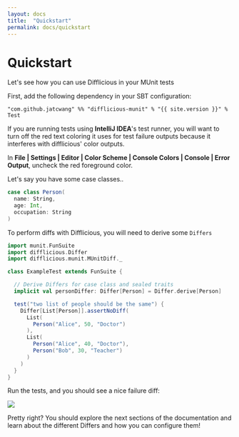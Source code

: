 ```yaml
---
layout: docs
title:  "Quickstart"
permalink: docs/quickstart
---
```


# Quickstart

Let's see how you can use Difflicious in your MUnit tests

First, add the following dependency in your SBT configuration:

```
"com.github.jatcwang" %% "difflicious-munit" % "{{ site.version }}" % Test
```

If you are running tests using **IntelliJ IDEA**'s test runner, you will want 
to turn off the red text coloring it uses for test failure outputs because
it interferes with difflicious' color outputs.

In <b>File | Settings | Editor | Color Scheme | Console Colors | Console | Error Output</b>, uncheck the red foreground color.

Let's say you have some case classes..

```scala mdoc:silent
case class Person(
  name: String,
  age: Int,
  occupation: String
)
```

To perform diffs with Difflicious, you will need to derive some `Differs`

```scala mdoc:silent
import munit.FunSuite
import difflicious.Differ
import difflicious.munit.MUnitDiff._

class ExampleTest extends FunSuite {

  // Derive Differs for case class and sealed traits 
  implicit val personDiffer: Differ[Person] = Differ.derive[Person]

  test("two list of people should be the same") {
    Differ[List[Person]].assertNoDiff(
      List(
        Person("Alice", 50, "Doctor")
      ),
      List(
        Person("Alice", 40, "Doctor"),
        Person("Bob", 30, "Teacher")
      )
    )
  }
}
```

Run the tests, and you should see a nice failure diff:

<img src="../img/diff_failure.jpg" />

Pretty right? You should explore the next sections of the documentation and learn about the different Differs 
and how you can configure them!
